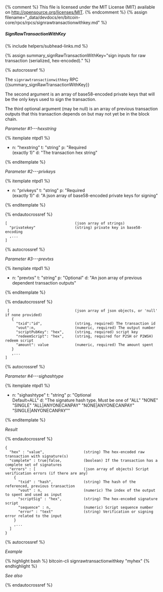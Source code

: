 {% comment %}
This file is licensed under the MIT License (MIT) available on
http://opensource.org/licenses/MIT.
{% endcomment %}
{% assign filename="_data/devdocs/en/bitcoin-core/rpcs/rpcs/signrawtransactionwithkey.md" %}

##### SignRawTransactionWithKey
{% include helpers/subhead-links.md %}

{% assign summary_signRawTransactionWithKey="sign inputs for raw transaction (serialized, hex-encoded)." %}

{% autocrossref %}

The `signrawtransactionwithkey` RPC {{summary_signRawTransactionWithKey}}

The second argument is an array of base58-encoded private
keys that will be the only keys used to sign the transaction.

The third optional argument (may be null) is an array of previous transaction outputs that
this transaction depends on but may not yet be in the block chain.

*Parameter #1---hexstring*

{% itemplate ntpd1 %}
- n: "hexstring"
  t: "string"
  p: "Required<br>(exactly 1)"
  d: "The transaction hex string"

{% enditemplate %}

*Parameter #2---privkeys*

{% itemplate ntpd1 %}
- n: "privkeys"
  t: "string"
  p: "Required<br>(exactly 1)"
  d: "A json array of base58-encoded private keys for signing"

{% enditemplate %}

{% endautocrossref %}

    [                               (json array of strings)
      "privatekey"                  (string) private key in base58-encoding
      ,...
    ]

{% autocrossref %}

*Parameter #3---prevtxs*

{% itemplate ntpd1 %}
- n: "prevtxs"
  t: "string"
  p: "Optional"
  d: "An json array of previous dependent transaction outputs"

{% enditemplate %}

{% endautocrossref %}

     [                              (json array of json objects, or 'null' if none provided)
       {
         "txid":"id",               (string, required) The transaction id
         "vout":n,                  (numeric, required) The output number
         "scriptPubKey": "hex",     (string, required) script key
         "redeemScript": "hex",     (string, required for P2SH or P2WSH) redeem script
         "amount": value            (numeric, required) The amount spent
       }
       ,...
    ]

{% autocrossref %}

*Parameter #4---sighashtype*

{% itemplate ntpd1 %}
- n: "sighashtype"
  t: "string"
  p: "Optional<br>Default=ALL"
  d: "The signature hash type. Must be one of
       \"ALL\"
       \"NONE\"
       \"SINGLE\"
       \"ALL|ANYONECANPAY\"
       \"NONE|ANYONECANPAY\"
       \"SINGLE|ANYONECANPAY\""

{% enditemplate %}

*Result*

{% endautocrossref %}

    {
      "hex" : "value",                  (string) The hex-encoded raw transaction with signature(s)
      "complete" : true|false,          (boolean) If the transaction has a complete set of signatures
      "errors" : [                      (json array of objects) Script verification errors (if there are any)
        {
          "txid" : "hash",              (string) The hash of the referenced, previous transaction
          "vout" : n,                   (numeric) The index of the output to spent and used as input
          "scriptSig" : "hex",          (string) The hex-encoded signature script
          "sequence" : n,               (numeric) Script sequence number
          "error" : "text"              (string) Verification or signing error related to the input
        }
        ,...
      ]
    }

{% autocrossref %}

*Example*

{% highlight bash %}
bitcoin-cli signrawtransactionwithkey "myhex"
{% endhighlight %}

*See also*

{% endautocrossref %}
